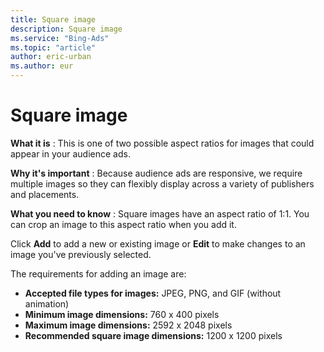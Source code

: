 ```yaml
---
title: Square image
description: Square image
ms.service: "Bing-Ads"
ms.topic: "article"
author: eric-urban
ms.author: eur
---
```


# Square image

**What it is** : This is one of two possible aspect ratios for images that could appear in your audience ads.

**Why it's important** : Because audience ads are responsive, we require multiple images so they can flexibly display across a variety of publishers and placements.

**What you need to know** : Square images have an aspect ratio of 1:1. You can crop an image to this aspect ratio when you add it.

Click **Add** to add a new or existing image or **Edit** to make changes to an image you've previously selected.

The requirements for adding an image are:
- **Accepted file types for images:** JPEG, PNG, and GIF (without animation)
- **Minimum image dimensions:** 760 x 400 pixels
- **Maximum image dimensions:** 2592 x 2048 pixels
- **Recommended square image dimensions:** 1200 x 1200 pixels


